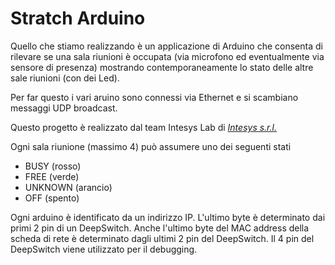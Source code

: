 # Stratch Arduino

Quello che stiamo realizzando è un applicazione di Arduino che consenta di rilevare
se una sala riunioni è occupata (via microfono ed eventualmente via sensore di presenza)
mostrando contemporaneamente lo stato delle altre sale riunioni (con dei Led).

Per far questo i vari aruino sono connessi via Ethernet e si scambiano messaggi UDP broadcast.

Questo progetto è realizzato dal team Intesys Lab di [*Intesys s.r.l.*](http://www.intesys.it/)


Ogni sala riunione (massimo 4) può assumere uno dei seguenti stati
- BUSY (rosso)
- FREE (verde)
- UNKNOWN (arancio)
- OFF (spento)


Ogni arduino è identificato da un indirizzo IP.
L'ultimo byte è determinato dai primi 2 pin di un DeepSwitch.
Anche l'ultimo byte del MAC address della scheda di rete è determinato dagli ultimi 2 pin del DeepSwitch.
Il 4 pin del DeepSwitch viene utilizzato per il debugging.




